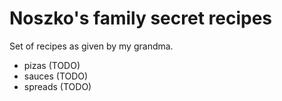 # Noszko's family secret recipes

Set of recipes as given by my grandma.

- pizas (TODO)
- sauces (TODO)
- spreads (TODO)
